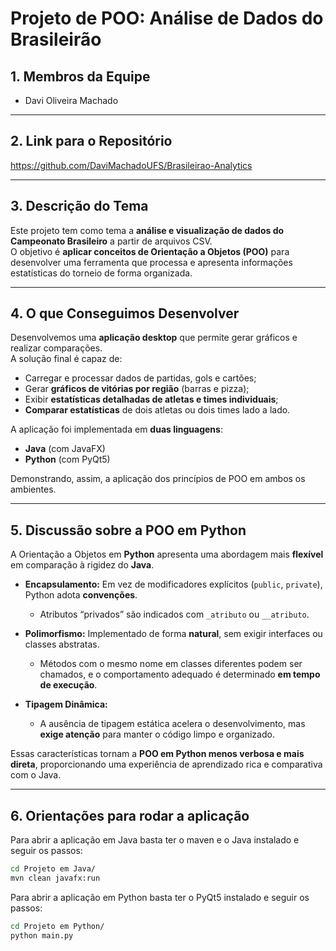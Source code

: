 # Projeto de POO: Análise de Dados do Brasileirão

## 1. Membros da Equipe
- Davi Oliveira Machado

---

## 2. Link para o Repositório
https://github.com/DaviMachadoUFS/Brasileirao-Analytics

---

## 3. Descrição do Tema
Este projeto tem como tema a **análise e visualização de dados do Campeonato Brasileiro** a partir de arquivos CSV.  
O objetivo é **aplicar conceitos de Orientação a Objetos (POO)** para desenvolver uma ferramenta que processa e apresenta informações estatísticas do torneio de forma organizada.

---

## 4. O que Conseguimos Desenvolver
Desenvolvemos uma **aplicação desktop** que permite gerar gráficos e realizar comparações.  
A solução final é capaz de:

- Carregar e processar dados de partidas, gols e cartões;  
- Gerar **gráficos de vitórias por região** (barras e pizza);  
- Exibir **estatísticas detalhadas de atletas e times individuais**;  
- **Comparar estatísticas** de dois atletas ou dois times lado a lado.  

A aplicação foi implementada em **duas linguagens**:
- **Java** (com JavaFX)  
- **Python** (com PyQt5)  

Demonstrando, assim, a aplicação dos princípios de POO em ambos os ambientes.

---

## 5. Discussão sobre a POO em Python
A Orientação a Objetos em **Python** apresenta uma abordagem mais **flexível** em comparação à rigidez do **Java**.

- **Encapsulamento:** Em vez de modificadores explícitos (`public`, `private`), Python adota **convenções**.  
  - Atributos “privados” são indicados com `_atributo` ou `__atributo`.  

- **Polimorfismo:** Implementado de forma **natural**, sem exigir interfaces ou classes abstratas.  
  - Métodos com o mesmo nome em classes diferentes podem ser chamados, e o comportamento adequado é determinado **em tempo de execução**.  

- **Tipagem Dinâmica:**  
  - A ausência de tipagem estática acelera o desenvolvimento, mas **exige atenção** para manter o código limpo e organizado.  

Essas características tornam a **POO em Python menos verbosa e mais direta**, proporcionando uma experiência de aprendizado rica e comparativa com o Java.

---

## 6. Orientações para rodar a aplicação
Para abrir a aplicação em Java basta ter o maven e o Java instalado e seguir os passos:
````bash
cd Projeto em Java/
mvn clean javafx:run
````

Para abrir a aplicação em Python basta ter o PyQt5 instalado e seguir os passos:
````bash
cd Projeto em Python/
python main.py
````
